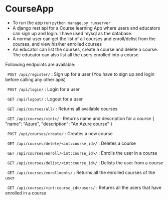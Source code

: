 # CourseApp

- To run the app run `python manage.py runserver`
- A django rest api for a Course learning App where users and educators can sign up and login. I have used mysql as the database.    
- A normal user can get the list of all courses and enroll/delist from the courses, and view his/her enrolled courses  
- An educator can list the courses, create a course and delete a course. The educator can also list all the users enrolled into a course  

Following endpoints are available:  


` POST /api/register/` : Sign up for a user (You have to sign up and login before calling any other apis)  

` POST /api/login/` : Login for a user  

` GET /api/logout/` : Logout for a user  

` GET /api/courses/all/` : Returns all available courses  

` GET /api/courses/<int>/` : Returns name and description for a course
{
        "name": "Azure",
        "description": "An Azure course"
}  

` POST /api/courses/create/` : Creates a new course  

` GET /api/courses/delete/<int:course_id>/` : Deletes a course  

` GET /api/courses/enroll/<int:course_id>/` : Enrolls the user in a course  

` GET /api/courses/delist/<int:course_id>/` : Delists the user from a course  

` GET /api/courses/enrollments/` : Returns all the enrolled courses of the user  

` GET /api/courses/<int:course_id>/users/` : Returns all the users that have enrolled in a course  
